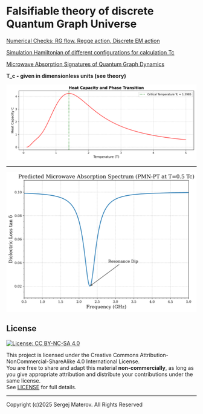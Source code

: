 # Falsifiable theory of discrete Quantum Graph Universe  

[Numerical Checks: RG flow, Regge action, Discrete EM action](Numerical_Checks/RG/)

[Simulation Hamiltonian of different configurations for calculation Tc](Simulator/)

[Microwave Absorption Signatures of Quantum Graph Dynamics](Numerical_Checks/Appendix_E)



**T_c - given in dimensionless units (see theory)** 


![SimResult](Simulator/results_plot.png)

---
![Appendix_E](Numerical_Checks/Appendix_E/dielectric_loss.png)


## License
[![License: CC BY-NC-SA 4.0](https://licensebuttons.net/l/by-nc-sa/4.0/88x31.png)](https://creativecommons.org/licenses/by-nc-sa/4.0/)

This project is licensed under the Creative Commons Attribution-NonCommercial-ShareAlike 4.0 International License.  
You are free to share and adapt this material **non-commercially**, as long as you give appropriate attribution and distribute your contributions under the same license.  
See [LICENSE](LICENSE) for full details.


---
Copyright (c)2025 Sergej Materov. All Rights Reserved

